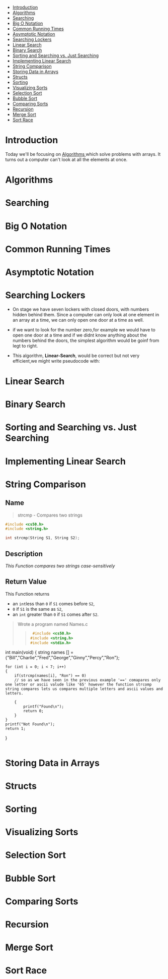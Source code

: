 - [Introduction](#introduction)
- [Algorithms](#algorithms)
- [Searching](#searching)
- [Big O Notation](#big-o-notation)
- [Common Running Times](#common-running-times)
- [Asymptotic Notation](#asymptotic-notation)
- [Searching Lockers](#searching-lockers)
- [Linear Search](#linear-search)
- [Binary Search](#binary-search)
- [Sorting and Searching vs. Just Searching](#sorting-and-searching-vs-just-searching)
- [Implementing Linear Search](#implementing-linear-search)
- [String Comparison](#string-comparison)
- [Storing Data in Arrays](#storing-data-in-arrays)
- [Structs](#structs)
- [Sorting](#sorting)
- [Visualizing Sorts](#visualizing-sorts)
- [Selection Sort](#selection-sort)
- [Bubble Sort](#bubble-sort)
- [Comparing Sorts](#comparing-sorts)
- [Recursion](#recursion)
- [Merge Sort](#merge-sort)
- [Sort Race](#sort-race)

# Introduction

Today we'll be focusing on [ Algorithms ](#Algorithms) which solve problems with arrays. It turns out a computer can't look at all the elements at once.

# Algorithms

# Searching

# Big O Notation

# Common Running Times

# Asymptotic Notation

# Searching Lockers

- On stage we have seven lockers with closed doors, with numbers hidden behind them. Since a computer can only look at one element in an array at a time, we can only open one door at a time as well.

- if we want to look for the number zero,for example we would have to open one door at a time and if we didnt know anything about the numbers behind the doors, the simplest algorithm would be goinf from legt to right.

- This algorithm, **Linear-Search**, would be correct but not very efficient,we might write pseudocode with:

# Linear Search

# Binary Search

# Sorting and Searching vs. Just Searching

# Implementing Linear Search

# String Comparison

## Name

> strcmp - Compares two strings

```c
#include <cs50.h>
#include <string.h>

int strcmp(String S1, String S2);

```

## Description

_This Function compares two strings case-sensitively_

## Return Value

This Function returns

- an `int`less than `0` if `S1` comes before `S2`,
- `0` if `S1` is the same as `S2`,
- an `int` greater than `0` if `S1` comes after `S2`.

> Wrote a program named Names.c
>
> > ```c
> >  #include <cs50.h>
> > #include <string.h>
> > #include <stdio.h>
> > ```

int main(void)
{
string names [] = {"Bill","Charlie","Fred","George","Ginny","Percy","Ron"};

    for (int i = 0; i < 7; i++)
    {
        if(strcmp(names[i], "Ron") == 0)
        // so as we have seen in the previous example '==' comapares only one letter or ascii valude like '65' however the function strcomp string compares lets us compares multiple letters and ascii values and letters.

        {
            printf("Found\n");
            return 0;
        }
    }
    printf("Not Found\n");
    return 1;

}

> > ```
> >
> > ```

# Storing Data in Arrays

# Structs

# Sorting

# Visualizing Sorts

# Selection Sort

# Bubble Sort

# Comparing Sorts

# Recursion

# Merge Sort

# Sort Race

```

```
